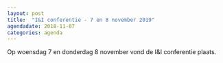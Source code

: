 ```yaml
---
layout: post
title:  "I&I conferentie - 7 en 8 november 2019"
agendadate: 2018-11-07
categories: agenda
---
```


Op woensdag 7 en donderdag 8 november vond de I&I conferentie plaats.
